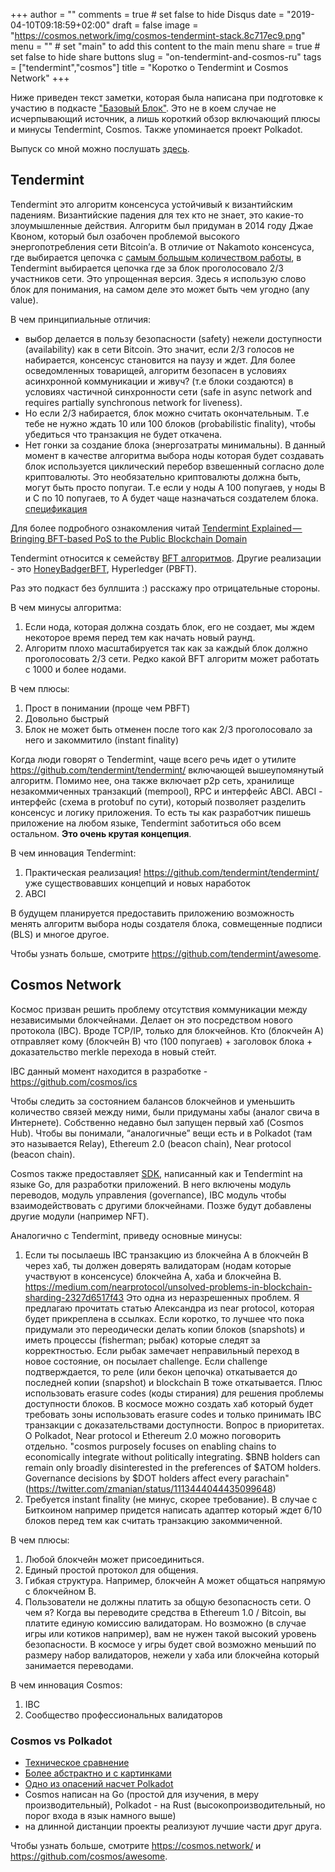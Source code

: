 +++
author = ""
comments = true	# set false to hide Disqus
date = "2019-04-10T09:18:59+02:00"
draft = false
image = "https://cosmos.network/img/cosmos-tendermint-stack.8c717ec9.png"
menu = ""		# set "main" to add this content to the main menu
share = true	# set false to hide share buttons
slug = "on-tendermint-and-cosmos-ru"
tags = ["tendermint","cosmos"]
title = "Коротко о Tendermint и Cosmos Network"
+++

Ниже приведен текст заметки, которая была написана при подготовке к участию в
подкасте ["Базовый Блок"](https://basicblockradio.com/). Это не в коем случае
не исчерпывающий источник, а лишь короткий обзор включающий плюсы и минусы
Tendermint, Cosmos. Также упоминается проект Polkadot.

Выпуск со мной можно послушать [здесь](https://basicblockradio.com/e068/).

<!--more-->

## Tendermint

Tendermint это алгоритм консенсуса устойчивый к византийским падениям.
Византийские падения для тех кто не знает, это какие-то злоумышленные действия.
Алгоритм был придуман в 2014 году Джае Квоном, который был озабочен проблемой
высокого энергопотребления сети Bitcoin’а. В отличие от Nakamoto консенсуса,
где выбирается цепочка с [самым большым количеством
работы](https://medium.com/coinmonks/a-primer-on-blockchain-design-89605b287a5a),
в Tendermint выбирается цепочка где за блок проголосовало 2/3 участников сети.
Это упрощенная версия. Здесь я использую слово блок для понимания, на самом
деле это может быть чем угодно (any value).

В чем принципиальные отличия:

- выбор делается в пользу безопасности (safety) нежели доступности
  (availability) как в сети Bitcoin. Это значит, если 2/3 голосов не
  набирается, консенсус становится на паузу и ждет. Для более осведомленных
  товарищей, алгоритм безопасен в условиях асинхронной коммуникации и живуч?
  (т.е блоки создаются) в условиях частичной синхронности сети (safe in async
  network and requires partially synchronous network for liveness).
- Но если 2/3 набирается, блок можно считать окончательным. Т.е тебе не нужно
  ждать 10 или 100 блоков (probabilistic finality), чтобы убедиться что
  транзакция не будет откачена.
- Нет гонки за создание блока (энергозатраты минимальны). В данный момент в
  качестве алгоритма выбора ноды которая будет создавать блок используется
  циклический перебор взвешенный согласно доле криптовалюты. Это необязательно
  криптовалюты должна быть, могут быть просто попугаи. Т.е если у ноды A 100
  попугаев, у ноды B и C по 10 попугаев, то A будет чаще назначаться создателем
  блока.
  [спецификация](https://tendermint.com/docs/spec/reactors/consensus/proposer-selection.html#requirements-for-proposer-selection)

Для более подробного ознакомления читай [Tendermint Explained — Bringing
BFT-based PoS to the Public Blockchain
Domain](https://blog.cosmos.network/tendermint-explained-bringing-bft-based-pos-to-the-public-blockchain-domain-f22e274a0fdb)

Tendermint относится к семейству [BFT
алгоритмов](https://hackernoon.com/a-hitchhikers-guide-to-consensus-algorithms-d81aae3eb0e3).
Другие реализации - это
[HoneyBadgerBFT](https://twitter.com/zmanian/status/1089618263674212353),
Hyperledger (PBFT).

Раз это подкаст без буллшита :) расскажу про отрицательные стороны.

В чем минусы алгоритма:

1. Если нода, которая должна создать блок, его не создает, мы ждем некоторое
   время перед тем как начать новый раунд.
2. Алгоритм плохо масштабируется так как за каждый блок должно проголосовать
   2/3 сети. Редко какой BFT алгоритм может работать с 1000 и более нодами.

В чем плюсы:

1. Прост в понимании (проще чем PBFT)
2. Довольно быстрый
3. Блок не может быть отменен после того как 2/3 проголосовало за него и закоммитило (instant finality)

Когда люди говорят о Tendermint, чаще всего речь идет о утилите
https://github.com/tendermint/tendermint/ включающей вышеупомянутый алгоритм.
Помимо нее, она также включает p2p сеть, хранилище незакоммиченных транзакций
(mempool), RPC и интерфейс ABCI. ABCI - интерфейс (схема в protobuf по сути),
который позволяет разделить консенсус и логику приложения. То есть ты как
разработчик пишешь приложение на любом языке, Tendermint заботиться обо всем
остальном. **Это очень крутая концепция**.

В чем инновация Tendermint:

1. Практическая реализация! https://github.com/tendermint/tendermint/ уже
   существовавших концепций и новых наработок
2. ABCI

В будущем планируется предоставить приложению возможность менять алгоритм
выбора ноды создателя блока, совмещенные подписи (BLS) и многое другое.

Чтобы узнать больше, смотрите https://github.com/tendermint/awesome.

## Cosmos Network

Космос призван решить проблему отсутствия коммуникации между независимыми
блокчейнами. Делает он это посредством нового протокола (IBC). Вроде TCP/IP,
только для блокчейнов. Кто (блокчейн А) отправляет кому (блокчейн B) что (100
попугаев) + заголовок блока + доказательство merkle перехода в новый стейт.

IBC данный момент находится в разработке - https://github.com/cosmos/ics

Чтобы следить за состоянием балансов блокчейнов и уменьшить количество связей
между ними, были придуманы хабы (аналог свича в Интернете). Собственно недавно
был запущен первый хаб (Cosmos Hub). Чтобы вы понимали, “аналогичные” вещи есть
и в Polkadot (там это называется Relay), Ethereum 2.0 (beacon chain), Near
protocol (beacon chain).

Cosmos также предоставляет [SDK](https://cosmos.network/sdk), написанный как и
Tendermint на языке Go, для разработки приложений. В него включены модуль
переводов, модуль управления (governance), IBC модуль чтобы взаимодействовать с
другими блокчейнами. Позже будут добавлены другие модули (например NFT).

Аналогично с Tendermint, приведу основные минусы:

1. Если ты посылаешь IBC транзакцию из блокчейна А в блокчейн B через хаб, ты
   должен доверять валидаторам (нодам которые участвуют в консенсусе) блокчейна
   A, хаба и блокчейна B.
   https://medium.com/nearprotocol/unsolved-problems-in-blockchain-sharding-2327d6517f43
   Это одна из неразрешенных проблем. Я предлагаю прочитать статью Александра
   из near protocol, которая будет прикреплена в ссылках. Если коротко, то
   лучшее что пока придумали это переодически делать копии блоков (snapshots) и
   иметь процессы (fisherman; рыбак) которые следят за корректностью. Если
   рыбак замечает неправильный переход в новое состояние, он посылает
   challenge. Если challenge подтверждается, то реле (или бекон цепочка)
   откатывается до последней копии (snapshot) и blockchain B тоже откатывается.
   Плюс использовать erasure codes (коды стирания) для решения проблемы
   доступности блоков. В космосе можно создать хаб который будет требовать зоны
   использовать erasure codes и только принимать IBC транзакции с
   доказательствами доступности. Вопрос в приоритетах. О Polkadot, Near
   protocol и Ethereum 2.0 можно поговорить отдельно. "cosmos purposely focuses
   on enabling chains to economically integrate without politically
   integrating. $BNB holders can remain only broadly disinterested in the
   preferences of $ATOM holders. Governance decisions by $DOT holders affect
   every parachain"(https://twitter.com/zmanian/status/1113444044435099648)
2. Требуется instant finality (не минус, скорее требование). В случае с
   Биткоином например придется написать адаптер который ждет 6/10 блоков перед
   тем как считать транзакцию закоммиченной.

В чем плюсы:

1. Любой блокчейн может присоединиться.
2. Единый простой протокол для общения.
3. Гибкая структура. Например, блокчейн A может общаться напрямую с блокчейном B.
4. Пользователи не должны платить за общую безопасность сети. О чем я? Когда вы
   переводите средства в Ethereum 1.0 / Bitcoin, вы платите единую комиссию
   валидаторам. Но возможно (в случае игры или котиков например), вам не нужен
   такой высокий уровень безопасности. В космосе у игры будет свой возможно
   меньший по размеру набор валидаторов, нежели у хаба или блокчейна который
   занимается переводами.

В чем инновация Cosmos:

1. IBC
2. Сообщество профессиональных валидаторов

### Cosmos vs Polkadot

- [Техническое сравнение](https://forum.cosmos.network/t/polkadot-vs-cosmos/1397/2)
- [Более абстрактно и с
  картинками](https://tokeneconomy.co/the-state-of-crypto-interoperability-explained-in-pictures-654cfe4cc167)
- [Одно из опасений насчет Polkadot](https://twitter.com/jleni/status/1113464955020480512)
- Cosmos написан на Go (простой для изучения, в меру производительный),
  Polkadot - на Rust (высокопроизводительный, но порог входа в язык намного
  выше)
- на длинной дистанции проекты реализуют лучшие части друг друга.

Чтобы узнать больше, смотрите https://cosmos.network/ и https://github.com/cosmos/awesome.

